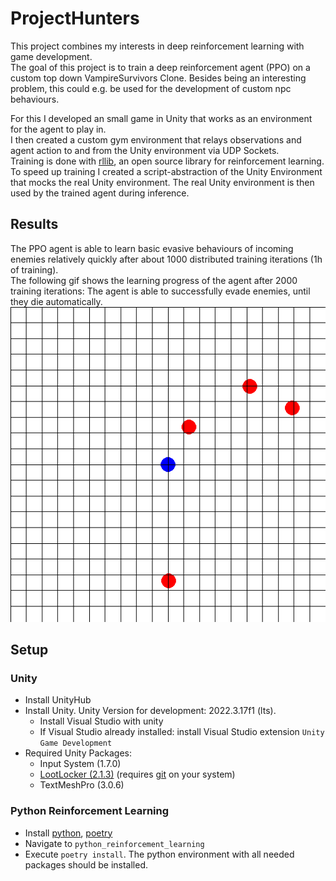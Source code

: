 # ProjectHunters
This project combines my interests in deep reinforcement learning with game development.  
The goal of this project is to train a deep reinforcement agent (PPO) on a custom top down VampireSurvivors Clone. Besides being an interesting problem, this could e.g. be used for the development of custom npc behaviours.

For this I developed an small game in Unity that works as an environment for the agent to play in.  
I then created a custom gym environment that relays observations and agent action to and from the Unity environment via UDP Sockets.  
Training is done with [rllib](https://docs.ray.io/en/latest/rllib/index.html), an open source library for reinforcement learning.  
To speed up training I created a script-abstraction of the Unity Environment that mocks the real Unity environment. The real Unity environment is then used by the trained agent during inference.

## Results

The PPO agent is able to learn basic evasive behaviours of incoming enemies relatively quickly after about 1000 distributed training iterations (1h of training).  
The following gif shows the learning progress of the agent after 2000 training iterations: The agent is able to successfully evade enemies, until they die automatically.  
![Results](images_inference\0\inference.gif)

## Setup

### Unity

- Install UnityHub
- Install Unity. Unity Version for development: 2022.3.17f1 (lts).
    - Install Visual Studio with unity
    - If Visual Studio already installed: install Visual Studio extension `Unity Game Development`
- Required Unity Packages:
    - Input System (1.7.0)
    - [LootLocker (2.1.3)](https://github.com/lootlocker/unity-sdk) (requires [git](https://git-scm.com/) on your system)
    - TextMeshPro (3.0.6)

### Python Reinforcement Learning

- Install [python](https://www.python.org/downloads/), [poetry](https://python-poetry.org/docs/)
- Navigate to `python_reinforcement_learning`
- Execute `poetry install`. The python environment with all needed packages should be installed.
